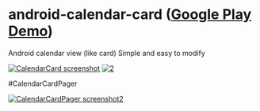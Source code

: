 android-calendar-card ([Google Play Demo][4])
=====================

Android calendar view (like card)
Simple and easy to modify


[![CalendarCard screenshot][1]][1]
[![2]][2]

#CalendarCardPager

[![CalendarCardPager screenshot2][3]][3]


[1]: https://github.com/kenumir/android-calendar-card/raw/master/calendar-card-sample/_work/device-2013-10-12-151801.png
[2]: https://github.com/kenumir/android-calendar-card/raw/master/calendar-card-sample/_work/device-2013-10-12-151717.png
[3]: https://github.com/kenumir/android-calendar-card/raw/master/calendar-card-sample/_work/card_view_pager2.png
[4]: https://play.google.com/store/apps/details?id=com.wt.calendarcardsample
